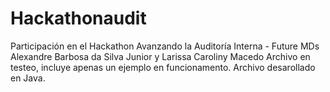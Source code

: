 # Hackathonaudit
Participación en el Hackathon Avanzando la Auditoría Interna - Future MDs
Alexandre Barbosa da Silva Junior y Larissa Caroliny Macedo
Archivo en testeo, incluye apenas un ejemplo en funcionamento.
Archivo desarollado en Java.
